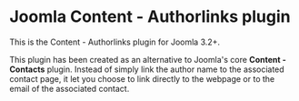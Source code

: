 # Joomla Content - Authorlinks plugin
This is the Content - Authorlinks plugin for Joomla 3.2+.

This plugin has been created as an alternative to Joomla's core **Content - Contacts** plugin. Instead of simply link the author name to the associated contact page, it let you choose to link directly to the webpage or to the email of the associated contact.

